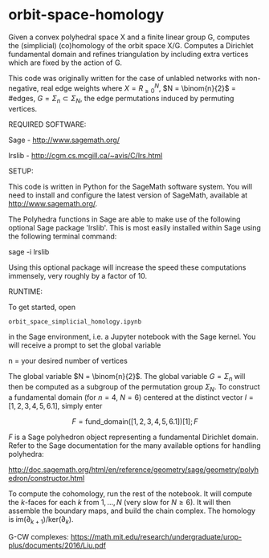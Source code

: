 # orbit-space-homology
Given a convex polyhedral space X and a finite linear group G, computes the (simplicial) (co)homology of the orbit space X/G. Computes a Dirichlet fundamental domain and refines triangulation by including extra vertices which are fixed by the action of G. 

This code was originally written for the case of unlabled networks with non-negative, real edge weights where $X=R_{\ge 0}^N$, $N = \binom{n}{2}$ = #edges, $G=\Sigma_n \subset \Sigma_N$, the edge permutations induced by permuting vertices. 

REQUIRED SOFTWARE:

Sage - http://www.sagemath.org/

lrslib - http://cgm.cs.mcgill.ca/~avis/C/lrs.html

SETUP:

This code is written in Python for the SageMath software system. 
You will need to install and configure the latest version of SageMath, available at http://www.sagemath.org/.

The Polyhedra functions in Sage are able to make use of the following optional Sage package 'lrslib'.
This is most easily installed within Sage using the following terminal command: 

sage -i lrslib

Using this optional package will increase the speed these computations immensely, very roughly by a factor
of 10.

RUNTIME:

To get started, open

```orbit_space_simplicial_homology.ipynb```

in the Sage environment, i.e. a Jupyter notebook with the Sage kernel. You will receive a prompt to set the global variable

n = your desired number of vertices

The global variable $N = \binom{n}{2}$. The global variable $G=\Sigma_n$ will then be computed as a subgroup of the permutation group $\Sigma_N$. To construct a fundamental domain (for $n=4$, $N=6$) centered at the distinct vector $l=[1,2,3,4,5,6.1]$, simply enter

$$F=\text{fund_domain}([1,2,3,4,5,6.1])[1]; F$$

$F$ is a Sage polyhedron object representing a fundamental Dirichlet domain. Refer to the Sage documentation for the many available options for handling polyhedra:

http://doc.sagemath.org/html/en/reference/geometry/sage/geometry/polyhedron/constructor.html

To compute the cohomology, run the rest of the notebook. It will compute the $k$-faces for each $k$ from $1,\dots,N$ (very slow for $N \ge 6$). It will then assemble the boundary maps, and build the chain complex. The homology is $\text{im}(\partial_{k+1})/\text{ker}(\partial_{k})$.

G-CW complexes: https://math.mit.edu/research/undergraduate/urop-plus/documents/2016/Liu.pdf
